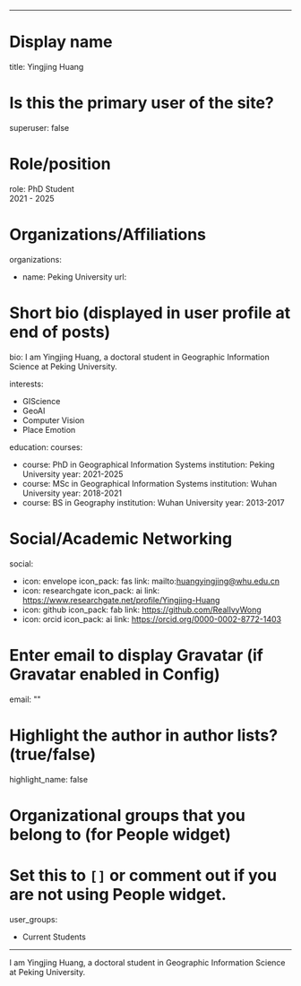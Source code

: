 
---
# Display name
title: Yingjing Huang

# Is this the primary user of the site?
superuser: false

# Role/position
role: PhD Student<br>2021 - 2025</br>

# Organizations/Affiliations
organizations:
- name: Peking University
  url: 

# Short bio (displayed in user profile at end of posts)
bio: I am Yingjing Huang, a doctoral student in Geographic Information Science at Peking University.

interests:
  - GIScience
  - GeoAI
  - Computer Vision
  - Place Emotion


education:
  courses:
  - course: PhD in Geographical Information Systems
    institution: Peking University
    year: 2021-2025
  - course: MSc in Geographical Information Systems
    institution: Wuhan University
    year: 2018-2021
  - course: BS in Geography
    institution: Wuhan University
    year: 2013-2017


# Social/Academic Networking
social:
  - icon: envelope
    icon_pack: fas
    link: mailto:huangyingjing@whu.edu.cn
  - icon: researchgate
    icon_pack: ai
    link: https://www.researchgate.net/profile/Yingjing-Huang
  - icon: github
    icon_pack: fab
    link: https://github.com/RealIvyWong
  - icon: orcid
    icon_pack: ai
    link: https://orcid.org/0000-0002-8772-1403


# Enter email to display Gravatar (if Gravatar enabled in Config)
email: ""

# Highlight the author in author lists? (true/false)
highlight_name: false

# Organizational groups that you belong to (for People widget)
#   Set this to `[]` or comment out if you are not using People widget.
user_groups:
- Current Students
---
I am Yingjing Huang, a doctoral student in Geographic Information Science at Peking University.
